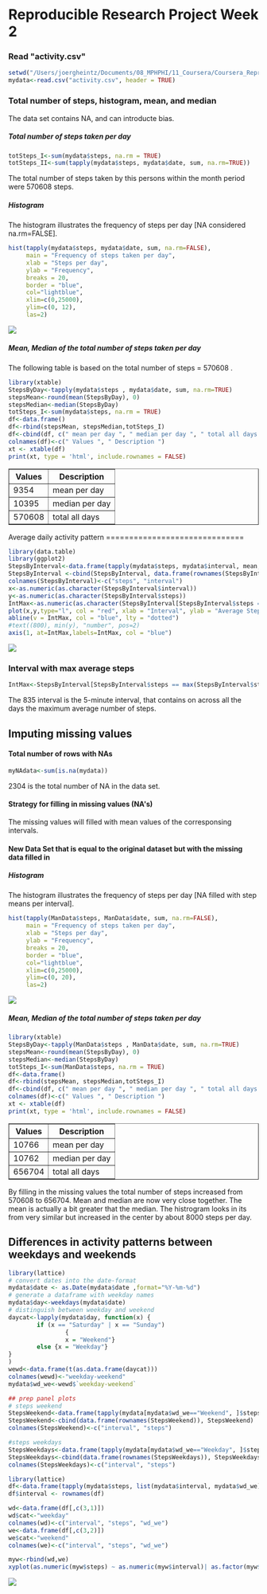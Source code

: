 Reproducible Research Project Week 2
================

### Read "activity.csv"

``` r
setwd("/Users/joergheintz/Documents/08_MPHPHI/11_Coursera/Coursera_ReproduciableResearch/week2")
mydata<-read.csv("activity.csv", header = TRUE)
```

### Total number of steps, histogram, mean, and median

The data set contains NA, and can introducte bias.

##### Total number of steps taken per day

``` r
totSteps_I<-sum(mydata$steps, na.rm = TRUE)
totSteps_II<-sum(tapply(mydata$steps, mydata$date, sum, na.rm=TRUE))
```

The total number of steps taken by this persons within the month period were 570608 steps.

##### Histogram

The histogram illustrates the frequency of steps per day \[NA considered na.rm=FALSE\].

``` r
hist(tapply(mydata$steps, mydata$date, sum, na.rm=FALSE),
     main = "Frequency of steps taken per day",
     xlab = "Steps per day",
     ylab = "Frequency",
     breaks = 20,
     border = "blue",
     col="lightblue", 
     xlim=c(0,25000),
     ylim=c(0, 12),
     las=2)
```

![](PA1_template_files/figure-markdown_github/unnamed-chunk-3-1.png)

##### Mean, Median of the total number of steps taken per day

The following table is based on the total number of steps = 570608 .

``` r
library(xtable)
StepsByDay<-tapply(mydata$steps , mydata$date, sum, na.rm=TRUE)
stepsMean<-round(mean(StepsByDay), 0)
stepsMedian<-median(StepsByDay)
totSteps_I<-sum(mydata$steps, na.rm = TRUE)
df<-data.frame()
df<-rbind(stepsMean, stepsMedian,totSteps_I)
df<-cbind(df, c(" mean per day ", " median per day ", " total all days "))
colnames(df)<-c(" Values ", " Description ")
xt <- xtable(df)
print(xt, type = 'html', include.rownames = FALSE)
```

<!-- html table generated in R 3.3.2 by xtable 1.8-2 package -->
<!-- Mon Mar 13 20:05:36 2017 -->
<table border="1">
<tr>
<th>
Values
</th>
<th>
Description
</th>
</tr>
<tr>
<td>
9354
</td>
<td>
mean per day
</td>
</tr>
<tr>
<td>
10395
</td>
<td>
median per day
</td>
</tr>
<tr>
<td>
570608
</td>
<td>
total all days
</td>
</tr>
</table>
Average daily activity pattern
==============================

``` r
library(data.table)
library(ggplot2)
StepsByInterval<-data.frame(tapply(mydata$steps, mydata$interval, mean, na.rm = TRUE))
StepsByInterval <-cbind(StepsByInterval, data.frame(rownames(StepsByInterval)))
colnames(StepsByInterval)<-c("steps", "interval")
x<-as.numeric(as.character(StepsByInterval$interval))
y<-as.numeric(as.character(StepsByInterval$steps))
IntMax<-as.numeric(as.character(StepsByInterval[StepsByInterval$steps == max(StepsByInterval$steps), 2]))
plot(x,y,type="l", col = "red", xlab = "Interval", ylab = "Average Steps")
abline(v = IntMax, col = "blue", lty = "dotted")
#text((800), min(y), "number", pos=2)
axis(1, at=IntMax,labels=IntMax, col = "blue")
```

![](PA1_template_files/figure-markdown_github/unnamed-chunk-5-1.png)

### Interval with max average steps

``` r
IntMax<-StepsByInterval[StepsByInterval$steps == max(StepsByInterval$steps), 2]
```

The 835 interval is the 5-minute interval, that contains on across all the days the maximum average number of steps.

Imputing missing values
-----------------------

#### Total number of rows with NAs

``` r
myNAdata<-sum(is.na(mydata))
```

2304 is the total number of NA in the data set.

#### Strategy for filling in missing values (NA's)

The missing values will filled with mean values of the corresponsing intervals.

#### New Data Set that is equal to the original dataset but with the missing data filled in

##### Histogram

The histogram illustrates the frequency of steps per day \[NA filled with step means per interval\].

``` r
hist(tapply(ManData$steps, ManData$date, sum, na.rm=FALSE),
     main = "Frequency of steps taken per day",
     xlab = "Steps per day",
     ylab = "Frequency",
     breaks = 20,
     border = "blue",
     col="lightblue", 
     xlim=c(0,25000),
     ylim=c(0, 20),
     las=2)
```

![](PA1_template_files/figure-markdown_github/unnamed-chunk-9-1.png)

##### Mean, Median of the total number of steps taken per day

``` r
library(xtable)
StepsByDay<-tapply(ManData$steps , ManData$date, sum, na.rm=TRUE)
stepsMean<-round(mean(StepsByDay), 0)
stepsMedian<-median(StepsByDay)
totSteps_I<-sum(ManData$steps, na.rm = TRUE)
df<-data.frame()
df<-rbind(stepsMean, stepsMedian,totSteps_I)
df<-cbind(df, c(" mean per day ", " median per day ", " total all days "))
colnames(df)<-c(" Values ", " Description ")
xt <- xtable(df)
print(xt, type = 'html', include.rownames = FALSE)
```

<!-- html table generated in R 3.3.2 by xtable 1.8-2 package -->
<!-- Mon Mar 13 20:05:37 2017 -->
<table border="1">
<tr>
<th>
Values
</th>
<th>
Description
</th>
</tr>
<tr>
<td>
10766
</td>
<td>
mean per day
</td>
</tr>
<tr>
<td>
10762
</td>
<td>
median per day
</td>
</tr>
<tr>
<td>
656704
</td>
<td>
total all days
</td>
</tr>
</table>
By filling in the missing values the total number of steps increased from 570608 to 656704. Mean and median are now very close together. The mean is actually a bit greater that the median. The histrogram looks in its from very similar but increased in the center by about 8000 steps per day.

Differences in activity patterns between weekdays and weekends
--------------------------------------------------------------

``` r
library(lattice)
# convert dates into the date-format 
mydata$date <- as.Date(mydata$date ,format="%Y-%m-%d")
# generate a dataframe with weekday names 
mydata$day<-weekdays(mydata$date)
# distinguish between weekday and weekend
daycat<-lapply(mydata$day, function(x) {
        if (x == "Saturday" | x == "Sunday")
                {
                x = "Weekend"}
        else {x = "Weekday"}
}
)
wewd<-data.frame(t(as.data.frame(daycat)))
colnames(wewd)<-"weekday-weekend"
mydata$wd_we<-wewd$`weekday-weekend`

## prep panel plots 
# steps weekend
StepsWeekend<-data.frame(tapply(mydata[mydata$wd_we=="Weekend", ]$steps, mydata[mydata$wd_we=="Weekend", ]$interval, mean))
StepsWeekend<-cbind(data.frame(rownames(StepsWeekend)), StepsWeekend)
colnames(StepsWeekend)<-c("interval", "steps")

#steps weekdays
StepsWeekdays<-data.frame(tapply(mydata[mydata$wd_we=="Weekday", ]$steps, mydata[mydata$wd_we=="Weekday", ]$interval, mean))
StepsWeekdays<-cbind(data.frame(rownames(StepsWeekdays)), StepsWeekdays)
colnames(StepsWeekdays)<-c("interval", "steps")

library(lattice)
df<-data.frame(tapply(mydata$steps, list(mydata$interval, mydata$wd_we), mean))
df$interval <- rownames(df)

wd<-data.frame(df[,c(3,1)])
wd$cat<-"weekday"
colnames(wd)<-c("interval", "steps", "wd_we")
we<-data.frame(df[,c(3,2)])
we$cat<-"weekend"
colnames(we)<-c("interval", "steps", "wd_we")

myw<-rbind(wd,we)
xyplot(as.numeric(myw$steps) ~ as.numeric(myw$interval)| as.factor(myw$wd_we), layout = c(1,2), col = "red", type = "l")
```

![](PA1_template_files/figure-markdown_github/unnamed-chunk-11-1.png)
